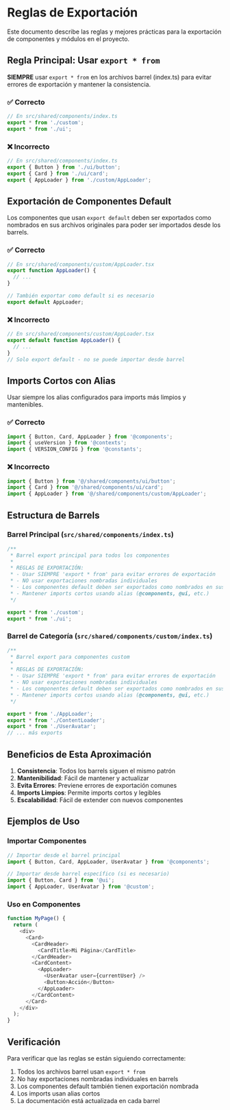 # Reglas de Exportación

Este documento describe las reglas y mejores prácticas para la exportación de componentes y módulos en el proyecto.

## Regla Principal: Usar `export * from`

**SIEMPRE** usar `export * from` en los archivos barrel (index.ts) para evitar errores de exportación y mantener la consistencia.

### ✅ Correcto
```typescript
// En src/shared/components/index.ts
export * from './custom';
export * from './ui';
```

### ❌ Incorrecto
```typescript
// En src/shared/components/index.ts
export { Button } from './ui/button';
export { Card } from './ui/card';
export { AppLoader } from './custom/AppLoader';
```

## Exportación de Componentes Default

Los componentes que usan `export default` deben ser exportados como nombrados en sus archivos originales para poder ser importados desde los barrels.

### ✅ Correcto
```typescript
// En src/shared/components/custom/AppLoader.tsx
export function AppLoader() {
  // ...
}

// También exportar como default si es necesario
export default AppLoader;
```

### ❌ Incorrecto
```typescript
// En src/shared/components/custom/AppLoader.tsx
export default function AppLoader() {
  // ...
}
// Solo export default - no se puede importar desde barrel
```

## Imports Cortos con Alias

Usar siempre los alias configurados para imports más limpios y mantenibles.

### ✅ Correcto
```typescript
import { Button, Card, AppLoader } from '@components';
import { useVersion } from '@contexts';
import { VERSION_CONFIG } from '@constants';
```

### ❌ Incorrecto
```typescript
import { Button } from '@/shared/components/ui/button';
import { Card } from '@/shared/components/ui/card';
import { AppLoader } from '@/shared/components/custom/AppLoader';
```

## Estructura de Barrels

### Barrel Principal (`src/shared/components/index.ts`)
```typescript
/**
 * Barrel export principal para todos los componentes
 * 
 * REGLAS DE EXPORTACIÓN:
 * - Usar SIEMPRE 'export * from' para evitar errores de exportación
 * - NO usar exportaciones nombradas individuales
 * - Los componentes default deben ser exportados como nombrados en sus archivos originales
 * - Mantener imports cortos usando alias (@components, @ui, etc.)
 */

export * from './custom';
export * from './ui';
```

### Barrel de Categoría (`src/shared/components/custom/index.ts`)
```typescript
/**
 * Barrel export para componentes custom
 * 
 * REGLAS DE EXPORTACIÓN:
 * - Usar SIEMPRE 'export * from' para evitar errores de exportación
 * - NO usar exportaciones nombradas individuales
 * - Los componentes default deben ser exportados como nombrados en sus archivos originales
 * - Mantener imports cortos usando alias (@components, @ui, etc.)
 */

export * from './AppLoader';
export * from './ContentLoader';
export * from './UserAvatar';
// ... más exports
```

## Beneficios de Esta Aproximación

1. **Consistencia**: Todos los barrels siguen el mismo patrón
2. **Mantenibilidad**: Fácil de mantener y actualizar
3. **Evita Errores**: Previene errores de exportación comunes
4. **Imports Limpios**: Permite imports cortos y legibles
5. **Escalabilidad**: Fácil de extender con nuevos componentes

## Ejemplos de Uso

### Importar Componentes
```typescript
// Importar desde el barrel principal
import { Button, Card, AppLoader, UserAvatar } from '@components';

// Importar desde barrel específico (si es necesario)
import { Button, Card } from '@ui';
import { AppLoader, UserAvatar } from '@custom';
```

### Uso en Componentes
```typescript
function MyPage() {
  return (
    <div>
      <Card>
        <CardHeader>
          <CardTitle>Mi Página</CardTitle>
        </CardHeader>
        <CardContent>
          <AppLoader>
            <UserAvatar user={currentUser} />
            <Button>Acción</Button>
          </AppLoader>
        </CardContent>
      </Card>
    </div>
  );
}
```

## Verificación

Para verificar que las reglas se están siguiendo correctamente:

1. Todos los archivos barrel usan `export * from`
2. No hay exportaciones nombradas individuales en barrels
3. Los componentes default también tienen exportación nombrada
4. Los imports usan alias cortos
5. La documentación está actualizada en cada barrel 